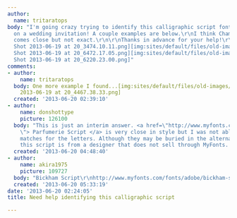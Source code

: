 ```yaml
---
author:
  name: tritaratops
body: "I'm going crazy trying to identify this calligraphic script font that was used
  on a wedding invitation! A couple examples are below.\r\nI think Champion or Champignon
  comes close but not exact.\r\n\r\nThanks in advance for your help!\r\n\r\n[img:sites/default/files/old-images/Screen
  Shot 2013-06-19 at 20_3474.10.11.png][img:sites/default/files/old-images/Screen
  Shot 2013-06-19 at 20_6472.17.05.png][img:sites/default/files/old-images/Screen
  Shot 2013-06-19 at 20_6220.23.00.png]"
comments:
- author:
    name: tritaratops
  body: One more example I found...[img:sites/default/files/old-images/Screen Shot
    2013-06-19 at 20_4467.38.33.png]
  created: '2013-06-20 02:39:10'
- author:
    name: donshottype
    picture: 126100
  body: "This is just an interim answer. <a href=\"http://www.myfonts.com/fonts/typesenses/parfumerie-script-pro/
    \"> Parfumerie Script </a> is very close in style but I was not able to find exact
    matches for the letters. Although they may be buried in the alternates. Perhaps
    this script is from a designer that does not sell through MyFonts. \r\nDon"
  created: '2013-06-20 04:48:40'
- author:
    name: akira1975
    picture: 109727
  body: "Bickham Script\r\nhttp://www.myfonts.com/fonts/adobe/bickham-script-mm/"
  created: '2013-06-20 05:33:19'
date: '2013-06-20 02:24:05'
title: Need help identifying this calligraphic script

---
```


